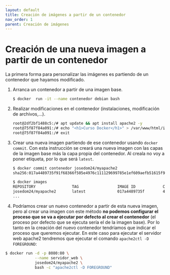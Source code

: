 ```yaml
---
layout: default
title: Creación de imágenes a partir de un contenedor
nav_order: 1
parent: Creación de imágenes
---
```

# Creación de una nueva imagen a partir de un contenedor

La primera forma para personalizar las imágenes es partiendo de un contenedor que hayamos modificado. 

1. Arranca un contenedor a partir de una imagen base.

    ```bash
    $ docker  run -it --name contenedor debian bash
    ```

2. Realizar modificaciones en el contenedor (instalaciones, modificación de archivos,...).

    ```bash
    root@2df2bf1488c5:/# apt update && apt install apache2 -y
    root@75f87f84a091:/# echo "<h1>Curso Docker</h1>" > /var/www/html/index.html
    root@75f87f84a091:/# exit
    ```

3. Crear una nueva imagen partiendo de ese contenedor usando `docker commit`. Con esta instrucción se creará una nueva imagen con las capas de la imagen base más la capa propia del contenedor. Al creala no voy a poner etiqueta, por lo que será `latest`.

    ```bash
    $ docker commit contenedor josedom24/myapache2
    sha256:017a4489735f91f68366f505e4976c111129699785e1ef609aefb51615f98fc4

    $ docker images
    REPOSITORY                TAG                 IMAGE ID            CREATED             SIZE
    josedom24/myapache2       latest              017a4489735f        44 seconds ago      243MB
    ...
    ```

4. Podríamos crear un nuevo contenedor a partir de esta nueva imagen, pero al crear una imagen con este método **no podemos configurar el proceso que se va a ejecutar por defecto al crear el contenedor** (el proceso por defecto que se ejecuta sería el de la imagen base). Por lo tanto en la creación del nuevo contenedor tendríamos que indicar el proceso que queremos ejecutar. En este caso para ejecutar el servidor web apache2 tendremos que ejecutar el comando `apache2ctl -D FOREGROUND`:

```bash
$ docker run -d -p 8080:80 \
             --name servidor_web \
             josedom24/myapache2 \
             bash -c "apache2ctl -D FOREGROUND"
```
